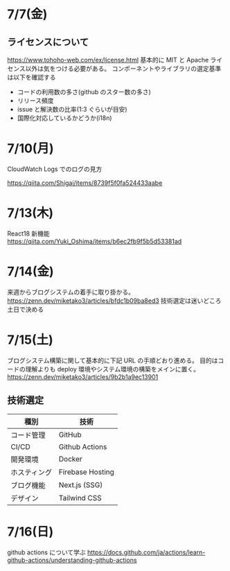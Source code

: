 # 7/7(金)

## ライセンスについて

https://www.tohoho-web.com/ex/license.html
基本的に MIT と Apache ライセンス以外は気をつける必要がある。
コンポーネントやライブラリの選定基準は以下を確認する

- コードの利用数の多さ(github のスター数の多さ)
- リリース頻度
- issue と解決数の比率(1:3 ぐらいが目安)
- 国際化対応しているかどうか(i18n)

# 7/10(月)

CloudWatch Logs でのログの見方

https://qiita.com/Shigai/items/8739f5f0fa524433aabe

# 7/13(木)

React18 新機能
https://qiita.com/Yuki_Oshima/items/b6ec2fb9f5b5d53381ad

# 7/14(金)

来週からブログシステムの着手に取り掛かる。
https://zenn.dev/miketako3/articles/bfdc1b09ba8ed3
技術選定は迷いどころ土日で決める

# 7/15(土)

ブログシステム構築に関して基本的に下記 URL の手順どおり進める。
目的はコードの理解よりも deploy 環境やシステム環境の構築をメインに置く。
https://zenn.dev/miketako3/articles/9b2b1a9ec13901

## 技術選定

| 種別         | 技術             |
| ------------ | ---------------- |
| コード管理   | GitHub           |
| CI/CD        | Github Actions   |
| 開発環境     | Docker           |
| ホスティング | Firebase Hosting |
| ブログ機能   | Next.js (SSG)    |
| デザイン     | Tailwind CSS     |

# 7/16(日)

github actions について学ぶ
https://docs.github.com/ja/actions/learn-github-actions/understanding-github-actions
